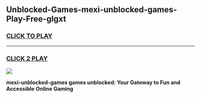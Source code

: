 
## Unblocked-Games-mexi-unblocked-games-Play-Free-glgxt
<h3>
<a href="https://premium76.site?title=mexi-unblocked-games&ref=10A">CLICK TO PLAY</a></h3>
<hr>

<h3>
<a href="https://premium76.site?title=mexi-unblocked-games&ref=10A">CLICK 2 PLAY</a>
  
</h3>

<a href="https://premium76.site?title=mexi-unblocked-games&ref=10A"><img src="https://clearcache.store/games.png"></a>


**mexi-unblocked-games games unblocked: Your Gateway to Fun and Accessible Online Gaming**
